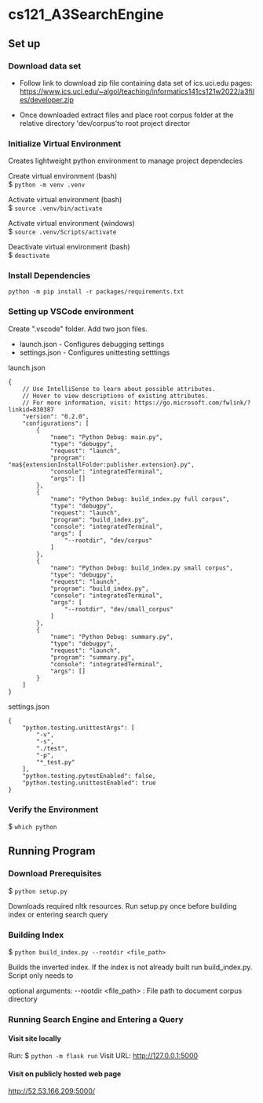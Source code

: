 # cs121_A3SearchEngine

## Set up
### Download data set 
- Follow link to download zip file containing data set of ics.uci.edu pages:
https://www.ics.uci.edu/~algol/teaching/informatics141cs121w2022/a3files/developer.zip

- Once downloaded extract files and place root corpus folder at the relative directory 'dev/corpus'to root project director

### Initialize Virtual Environment 
Creates lightweight python environment to manage project dependecies

Create virtual environment (bash)\
$ ```python -m venv .venv```

Activate virtual environment (bash)\
$ ```source .venv/bin/activate```

Activate virtual environment (windows)\
$ ```source .venv/Scripts/activate```

Deactivate virtual environment (bash)\
$ ```deactivate```

### Install Dependencies 
```python -m pip install -r packages/requirements.txt```

### Setting up VSCode environment
  Create ".vscode" folder. Add two json files.
  - launch.json - Configures debugging settings
  - settings.json - Configures unittesting setttings
  
  launch.json
``` 
{
    // Use IntelliSense to learn about possible attributes.
    // Hover to view descriptions of existing attributes.
    // For more information, visit: https://go.microsoft.com/fwlink/?linkid=830387
    "version": "0.2.0",
    "configurations": [
        {
            "name": "Python Debug: main.py",
            "type": "debugpy",
            "request": "launch",
            "program": "ma${extensionInstallFolder:publisher.extension}.py",
            "console": "integratedTerminal",
            "args": []
        },
        {
            "name": "Python Debug: build_index.py full corpus",
            "type": "debugpy",
            "request": "launch",
            "program": "build_index.py",
            "console": "integratedTerminal",
            "args": [
                "--rootdir", "dev/corpus"
            ]
        },
        {
            "name": "Python Debug: build_index.py small corpus",
            "type": "debugpy",
            "request": "launch",
            "program": "build_index.py",
            "console": "integratedTerminal",
            "args": [
                "--rootdir", "dev/small_corpus"
            ]
        },
        {
            "name": "Python Debug: summary.py",
            "type": "debugpy",
            "request": "launch",
            "program": "summary.py",
            "console": "integratedTerminal",
            "args": []
        }
    ]
}
```

settings.json
```
{
    "python.testing.unittestArgs": [
        "-v",
        "-s",
        "./test",
        "-p",
        "*_test.py"
    ],
    "python.testing.pytestEnabled": false,
    "python.testing.unittestEnabled": true
}
```

### Verify the Environment
$ ```which python```
## Running Program
### Download Prerequisites 
$ ```python setup.py```

Downloads required nltk resources. Run setup.py once before building index or entering search query

### Building Index
$ ```python build_index.py --rootdir <file_path>```

Builds the inverted index. If the index is not already built run build_index.py. Script only needs to

optional arguments:
--rootdir <file_path> : File path to document corpus directory

### Running Search Engine and Entering a Query
#### Visit site locally
Run:
$ ```python -m flask run```
Visit URL:
http://127.0.0.1:5000

#### Visit on publicly hosted web page
http://52.53.166.209:5000/
